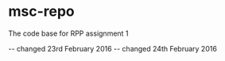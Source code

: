 # msc-repo
The code base for RPP assignment 1

-- changed 23rd February 2016
-- changed 24th February 2016
